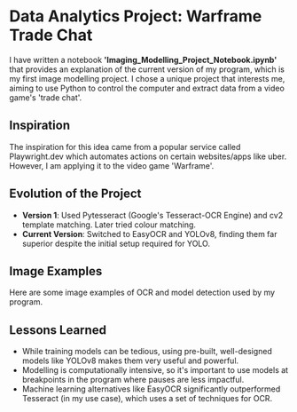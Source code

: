 # Data Analytics Project: Warframe Trade Chat

I have written a notebook **'Imaging_Modelling_Project_Notebook.ipynb'** that provides an explanation of the current version of my program, which is my first image modelling project. 
I chose a unique project that interests me, aiming to use Python to control the computer and extract data from a video game's 'trade chat'.

## Inspiration
The inspiration for this idea came from a popular service called Playwright.dev which automates actions on certain websites/apps like uber. However, I am applying it to the video game 'Warframe'.

## Evolution of the Project
- **Version 1**: Used Pytesseract (Google's Tesseract-OCR Engine) and cv2 template matching. Later tried colour matching.
- **Current Version**: Switched to EasyOCR and YOLOv8, finding them far superior despite the initial setup required for YOLO.

## Image Examples
Here are some image examples of OCR and model detection used by my program.

## Lessons Learned
- While training models can be tedious, using pre-built, well-designed models like YOLOv8 makes them very useful and powerful.
- Modelling is computationally intensive, so it's important to use models at breakpoints in the program where pauses are less impactful.
- Machine learning alternatives like EasyOCR significantly outperformed Tesseract (in my use case), which uses a set of techniques for OCR.
